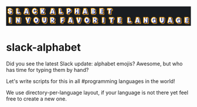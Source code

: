 ![alt text](banner.png)

# slack-alphabet

Did you see the latest Slack update: alphabet emojis? Awesome, but who has time for typing them by hand?

Let's write scripts for this in all #programming languages in the world!

We use directory-per-language layout, if your language is not there yet feel free to create a new one.
